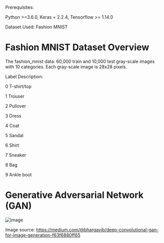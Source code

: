 Prerequisites:

Python >=3.6.0, Keras = 2.2.4, Tensorflow >= 1.14.0

Dataset Used: Fashion MNIST


# Fashion MNIST Dataset Overview

The fashion_mnist data: 60,000 train and 10,000 test gray-scale images with 10 categories. Each gray-scale image is 28x28 pixels.

Label Description:

0 T-shirt/top

1 Trouser

2 Pullover

3 Dress

4 Coat

5 Sandal

6 Shirt

7 Sneaker

8 Bag

9 Ankle boot


# Generative Adversarial Network (GAN)

![image](https://github.com/ulya-sabeel/GAN-for-image-data-generation/assets/78443098/71600553-7943-46f6-aff3-6243b735d74d)

Image source: https://medium.com/@bhargavib/deep-convolutional-gan-for-image-generation-f63f6880ff65

